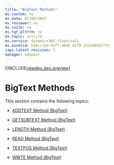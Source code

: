 ```yaml
---
title: "BigText Methods"
ms.custom: na
ms.date: 07/04/2017
ms.reviewer: na
ms.suite: na
ms.tgt_pltfrm: na
ms.topic: article
ms.service: dynamics365-financials
ms.assetid: b36cc33e-41f7-4845-82f8-233249592773
caps.latest.revision: 3
manager: edupont
---
```


[!INCLUDE[newdev_dev_preview](../includes/newdev_dev_preview.md)]

# BigText Methods
This section contains the following topics:  
  
-   [ADDTEXT Method \(BigText\)](devenv-addtext-method-bigtext.md)  
  
-   [GETSUBTEXT Method \(BigText\)](devenv-getsubtext-method-bigtext.md)  
  
-   [LENGTH Method \(BigText\)](devenv-length-method-bigtext.md)  
  
-   [READ Method \(BigText\)](devenv-read-method-bigtext.md)  
  
-   [TEXTPOS Method \(BigText\)](devenv-textpos-method-bigtext.md)  
  
-   [WRITE Method \(BigText\)](devenv-write-method-bigtext.md)